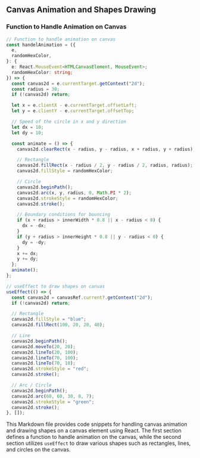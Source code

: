 ## Canvas Animation and Shapes Drawing

### Function to Handle Animation on Canvas

```typescript
// Function to handle animation on canvas
const handelAnimation = ({
  e,
  randomHexColor,
}: {
  e: React.MouseEvent<HTMLCanvasElement, MouseEvent>;
  randomHexColor: string;
}) => {
  const canvas2d = e.currentTarget.getContext("2d");
  const radius = 30;
  if (!canvas2d) return;

  let x = e.clientX - e.currentTarget.offsetLeft;
  let y = e.clientY - e.currentTarget.offsetTop;

  // Speed of the circle in x and y direction
  let dx = 10;
  let dy = 10;

  const animate = () => {
    canvas2d.clearRect(x - radius, y - radius, x + radius, y + radius);

    // Rectangle
    canvas2d.fillRect(x - radius / 2, y - radius / 2, radius, radius);
    canvas2d.fillStyle = randomHexColor;

    // Circle
    canvas2d.beginPath();
    canvas2d.arc(x, y, radius, 0, Math.PI * 2);
    canvas2d.strokeStyle = randomHexColor;
    canvas2d.stroke();

    // Boundary conditions for bouncing
    if (x + radius > innerWidth * 0.8 || x - radius < 0) {
      dx = -dx;
    }
    if (y + radius > innerHeight * 0.8 || y - radius < 0) {
      dy = -dy;
    }
    x += dx;
    y += dy;
  };
  animate();
};
```

```ts
// useEffect to draw shapes on canvas
useEffect(() => {
  const canvas2d = canvasRef.current?.getContext("2d");
  if (!canvas2d) return;

  // Rectangle
  canvas2d.fillStyle = "blue";
  canvas2d.fillRect(100, 20, 20, 40);

  // Line
  canvas2d.beginPath();
  canvas2d.moveTo(20, 20);
  canvas2d.lineTo(20, 100);
  canvas2d.lineTo(70, 100);
  canvas2d.lineTo(70, 10);
  canvas2d.strokeStyle = "red";
  canvas2d.stroke();

  // Arc / Circle
  canvas2d.beginPath();
  canvas2d.arc(60, 60, 30, 0, 7);
  canvas2d.strokeStyle = "green";
  canvas2d.stroke();
}, []);
```

This Markdown file provides code snippets for handling canvas animation and drawing shapes on a canvas element using React. The first section defines a function to handle animation on the canvas, while the second section utilizes `useEffect` to draw various shapes such as rectangles, lines, and circles on the canvas.

<!-- const handelAnimation = ({
e,
randomHexColor,
}: {
e: React.MouseEvent<HTMLCanvasElement, MouseEvent>;
randomHexColor: string;
}) => {
const canvas2d = e.currentTarget.getContext("2d");
const radius = 30;
if (!canvas2d) return;

    console.log("clientX", e.clientX, "offsetLeft", e.currentTarget.offsetLeft);
    console.log("clientY", e.clientY, "offsetTop", e.currentTarget.offsetTop);

let x = e.clientX - e.currentTarget.offsetLeft;
let y = e.clientY - e.currentTarget.offsetTop;

    for speed of the circle in x and y direction

let dx = 10;
let dy = 10;

const animate = () => {
canvas2d.clearRect(x-radius, y-radius, x+radius, y+radius);

    circle

canvas2d.beginPath();
canvas2d.arc(x, y, radius, 0, Math.PI \* 2);
canvas2d.strokeStyle = randomHexColor;
canvas2d.stroke();
if (x + radius > innerWidth *  0.8 || x - radius < 0) {
dx = -dx;
}
if (y + radius > innerHeight *  0.8 || y - radius < 0) {
dy = -dy;
}
x += dx;
y += dy;
requestAnimationFrame(animate);
};
animate();
};

const handelAnimation = ({
e,
randomHexColor,
}: {
e: React.MouseEvent<HTMLCanvasElement, MouseEvent>;
randomHexColor: string;
}) => {
const canvas2d = e.currentTarget.getContext("2d");
const radius = 30;
if (!canvas2d) return;

    console.log("clientX", e.clientX, "offsetLeft", e.currentTarget.offsetLeft);
    console.log("clientY", e.clientY, "offsetTop", e.currentTarget.offsetTop);

let x = e.clientX - e.currentTarget.offsetLeft;
let y = e.clientY - e.currentTarget.offsetTop;

    for speed of the circle in x and y direction

let dx = 10;
let dy = 10;

const animate = () => {
canvas2d.clearRect(x-radius, y-radius, x+radius, y+radius);
rectangle
canvas2d.fillRect(x - radius / 2, y - radius / 2, radius, radius);
canvas2d.fillStyle = randomHexColor;

    circle

canvas2d.beginPath();
canvas2d.arc(x, y, radius, 0, Math.PI \* 2);
canvas2d.strokeStyle = randomHexColor;
canvas2d.stroke();
if (x + radius > innerWidth *  0.8 || x - radius < 0) {
dx = -dx;
}
if (y + radius > innerHeight *  0.8 || y - radius < 0) {
dy = -dy;
}
x += dx;
y += dy;
requestAnimationFrame(animate);
};
animate();
};

      to create a rectangle

canvas2d?.fillRect(20, 20, 20, 40); x,y,width,height

useEffect(() => {
const canvas2d = canvasRef.current?.getContext("2d");
if (!canvas2d) return;
rectangle
canvas2d.fillStyle = "blue";
canvas2d.fillRect(100, 20, 20, 40);
line
canvas2d.beginPath();
canvas2d.moveTo(20, 20);
canvas2d.lineTo(20, 100);
canvas2d.lineTo(70, 100);
canvas2d.lineTo(70, 10);
canvas2d.strokeStyle = "red";
canvas2d.stroke();

    Arc / Circle

canvas2d.beginPath();
(x: number, y: number, radius: number, startAngle: number, endAngle: number, counterclockwise?: boolean | undefined)
canvas2d.arc(60, 60, 30, 0 , 7);
canvas2d.strokeStyle = "green";
canvas2d.stroke();

}, []); -->
